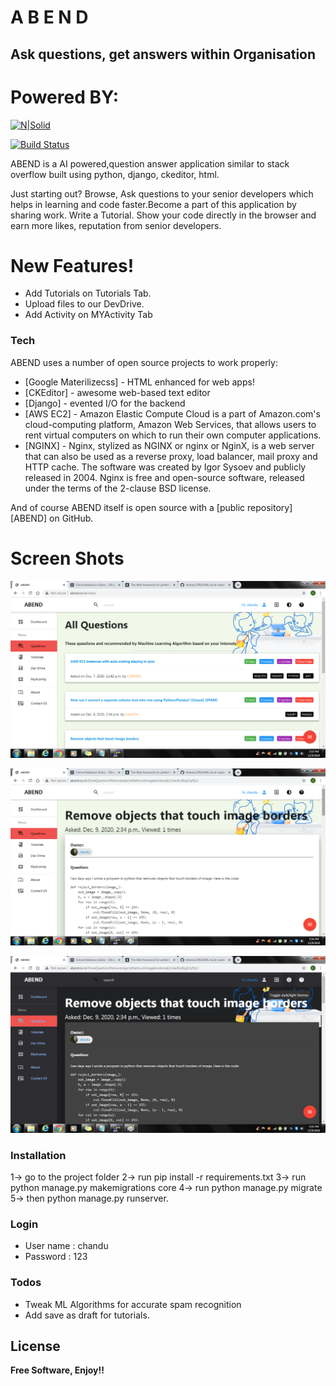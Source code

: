 # A B E N D
## Ask questions, get answers within Organisation
# Powered BY:
[![N|Solid](https://static.djangoproject.com/img/logos/django-logo-positive.svg)](https://www.djangoproject.com/)

[![Build Status](https://travis-ci.org/joemccann/dillinger.svg?branch=master)](https://travis-ci.org/joemccann/dillinger)

ABEND is a AI powered,question answer application similar to stack overflow built using python, django, ckeditor, html.

Just starting out? Browse, Ask questions to your senior developers which helps in learning and code faster.Become a part of this application by sharing work. Write a Tutorial. Show your code directly in the browser and earn more likes, reputation from senior developers.

# New Features!

  - Add Tutorials on Tutorials Tab.
  - Upload files to our DevDrive.
  - Add Activity on MYActivity Tab

### Tech

ABEND uses a number of open source projects to work properly:

* [Google Materilizecss] - HTML enhanced for web apps!
* [CKEditor] - awesome web-based text editor
* [Django] - evented I/O for the backend
* [AWS EC2] - Amazon Elastic Compute Cloud is a part of Amazon.com's cloud-computing platform, Amazon Web Services, that allows users to rent virtual computers on which to run their own computer applications.
* [NGINX] - Nginx, stylized as NGINX or nginx or NginX, is a web server that can also be used as a reverse proxy, load balancer, mail proxy and HTTP cache. The software was created by Igor Sysoev and publicly released in 2004. Nginx is free and open-source software, released under the terms of the 2-clause BSD license.

And of course ABEND itself is open source with a [public repository][ABEND]
 on GitHub.

# Screen Shots
![alt text](https://github.com/chandusanjith/Abendv2/blob/master/static/images/fe.png?raw=true)

![alt text](https://github.com/chandusanjith/Abendv2/blob/master/static/images/light2.png?raw=true)

![alt text](https://github.com/chandusanjith/Abendv2/blob/master/static/images/dark2.png?raw=true)

### Installation

1-> go to the project folder
2-> run pip install -r requirements.txt
3-> run python manage.py makemigrations core
4-> run python manage.py migrate
5-> then python manage.py runserver.

### Login
 - User name : chandu
 - Password : 123

### Todos

 - Tweak ML Algorithms for accurate spam recognition
 - Add save as draft for tutorials.

License
----
**Free Software, Enjoy!!**

